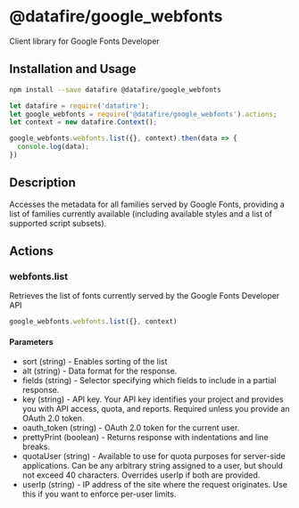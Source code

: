 # @datafire/google_webfonts

Client library for Google Fonts Developer

## Installation and Usage
```bash
npm install --save datafire @datafire/google_webfonts
```

```js
let datafire = require('datafire');
let google_webfonts = require('@datafire/google_webfonts').actions;
let context = new datafire.Context();

google_webfonts.webfonts.list({}, context).then(data => {
  console.log(data);
})
```

## Description
Accesses the metadata for all families served by Google Fonts, providing a list of families currently available (including available styles and a list of supported script subsets).

## Actions
### webfonts.list
Retrieves the list of fonts currently served by the Google Fonts Developer API


```js
google_webfonts.webfonts.list({}, context)
```

#### Parameters
* sort (string) - Enables sorting of the list
* alt (string) - Data format for the response.
* fields (string) - Selector specifying which fields to include in a partial response.
* key (string) - API key. Your API key identifies your project and provides you with API access, quota, and reports. Required unless you provide an OAuth 2.0 token.
* oauth_token (string) - OAuth 2.0 token for the current user.
* prettyPrint (boolean) - Returns response with indentations and line breaks.
* quotaUser (string) - Available to use for quota purposes for server-side applications. Can be any arbitrary string assigned to a user, but should not exceed 40 characters. Overrides userIp if both are provided.
* userIp (string) - IP address of the site where the request originates. Use this if you want to enforce per-user limits.

